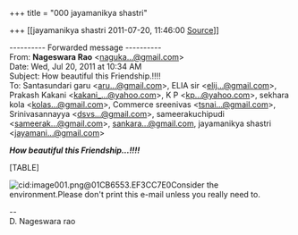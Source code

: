 +++
title = "000 jayamanikya shastri"

+++
[[jayamanikya shastri	2011-07-20, 11:46:00 [Source](https://groups.google.com/g/bvparishat/c/98ukcp1wAdo)]]



  
  

---------- Forwarded message ----------  
From: **Nageswara Rao** \<[naguka...@gmail.com]()\>  
Date: Wed, Jul 20, 2011 at 10:34 AM  
Subject: How beautiful this Friendship.!!!!  
To: Santasundari garu \<[aru...@gmail.com]()\>, ELIA sir \<[elij...@gmail.com]()\>, Prakash Kakani \<[kakani\_...@yahoo.com]()\>, K P \<[kp...@yahoo.com]()\>, sekhara kola \<[kolas...@gmail.com]()\>, Commerce sreenivas \<[tsnai...@gmail.com]()\>, Srinivasannayya \<[dsvs...@gmail.com]()\>, sameerakuchipudi \<[sameerak...@gmail.com]()\>, [sankara...@gmail.com](), jayamanikya shastri \<[jayamani...@gmail.com]()\>  
  
  
  
  

  

  





***How beautiful this Friendship…!!!!***



[TABLE]







![cid:image001.png@01CB6553.EF3CC7E0](https://groups.google.com/group/bvparishat/attach/37908fecd55cf213/image001.jpg?part=0.13)Consider the environment.Please don't print this e-mail unless you really need to.



  
  

  

  

  

  
  
  
--  
D. Nageswara rao  
  

  

